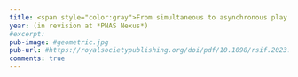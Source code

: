 ```yaml
---
title: <span style="color:gray">From simultaneous to asynchronous play in direct reciprocity</span>
year: (in revision at *PNAS Nexus*)
#excerpt:
pub-image: #geometric.jpg
pub-url: #https://royalsocietypublishing.org/doi/pdf/10.1098/rsif.2023.0460
comments: true
---
```



